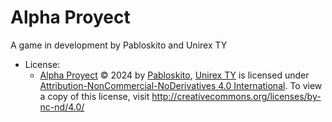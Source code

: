 # Alpha Proyect
A game in development by Pabloskito and Unirex TY
- License:
  - [Alpha Proyect](https://github.com/Pabloskito/alphaProyect) © 2024 by [Pabloskito](https://github.com/Pabloskito), [Unirex TY](https://twitter.com/UnirexYT) is licensed under [Attribution-NonCommercial-NoDerivatives 4.0 International](https://creativecommons.org/licenses/by-nc-nd/4.0/?ref=chooser-v1). To view a copy of this license, visit http://creativecommons.org/licenses/by-nc-nd/4.0/
